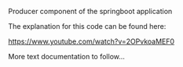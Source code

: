 Producer component of the springboot application 

The explanation for this code can be found here: 

https://www.youtube.com/watch?v=2OPvkoaMEF0

More text documentation to follow...